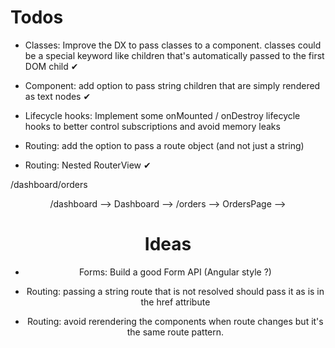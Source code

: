 # Todos

- Classes: Improve the DX to pass classes to a component. classes could be a special keyword like children that's automatically passed to the first DOM child ✔

- Component: add option to pass string children that are simply rendered as text nodes ✔

- Lifecycle hooks: Implement some onMounted / onDestroy lifecycle hooks to better control subscriptions and avoid memory leaks

- Routing: add the option to pass a route object (and not just a string)

- Routing: Nested RouterView ✔

/dashboard/orders

<Header />
<RouterView /> /dashboard --> Dashboard
   --> <Dashboard>
           <DashboardHeader />
            <RouterView /> /orders --> OrdersPage
                --> <OrdersPage />
<Footer />

# Ideas

- Forms: Build a good Form API (Angular style ?)

- Routing: passing a string route that is not resolved should pass it as is in the <a> href attribute

- Routing: avoid rerendering the components when route changes but it's the same route pattern.

